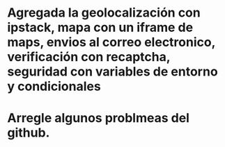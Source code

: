 # Agregada la geolocalización con ipstack, mapa con un iframe de maps, envios al correo electronico, verificación con recaptcha, seguridad con variables de entorno y condicionales

# Arregle algunos problmeas del github.